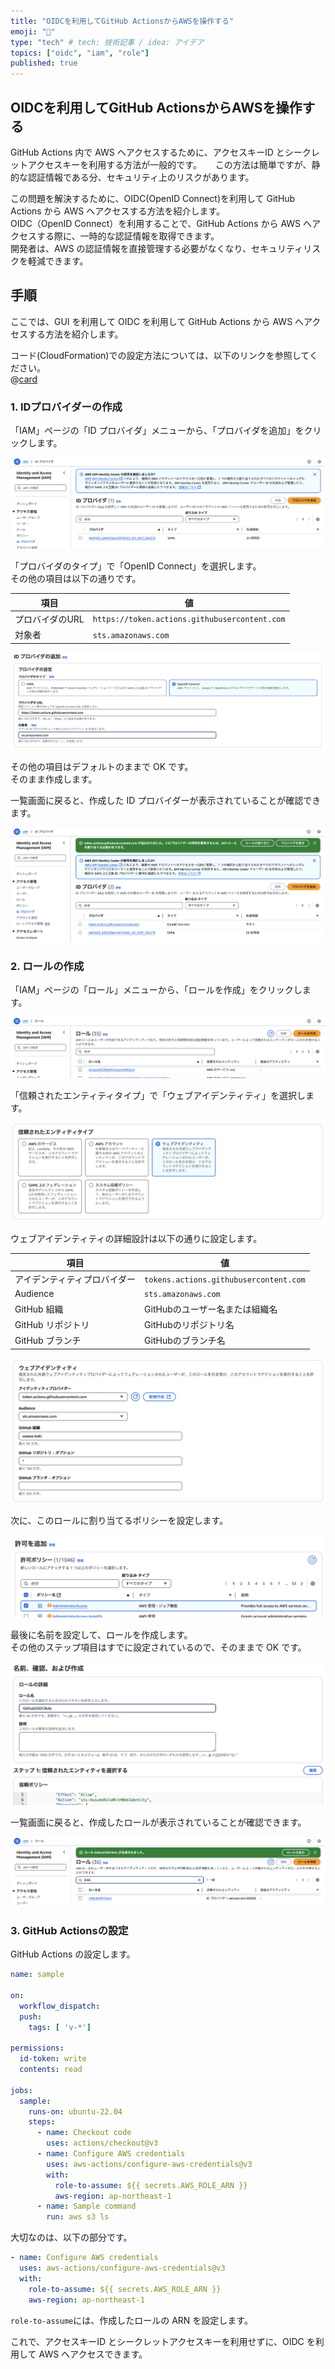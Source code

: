```yaml
---
title: "OIDCを利用してGitHub ActionsからAWSを操作する"
emoji: "🐡"
type: "tech" # tech: 技術記事 / idea: アイデア
topics: ["oidc", "iam", "role"]
published: true
---
```


## OIDCを利用してGitHub ActionsからAWSを操作する

GitHub Actions 内で AWS へアクセスするために、アクセスキーID とシークレットアクセスキーを利用する方法が一般的です。 　
この方法は簡単ですが、静的な認証情報である分、セキュリティ上のリスクがあります。  

この問題を解決するために、OIDC(OpenID Connect)を利用して GitHub Actions から AWS へアクセスする方法を紹介します。  
OIDC（OpenID Connect）を利用することで、GitHub Actions から AWS へアクセスする際に、一時的な認証情報を取得できます。  
開発者は、AWS の認証情報を直接管理する必要がなくなり、セキュリティリスクを軽減できます。  

## 手順

ここでは、GUI を利用して OIDC を利用して GitHub Actions から AWS へアクセスする方法を紹介します。  

コード(CloudFormation)での設定方法については、以下のリンクを参照してください。  
@[card](https://github.com/osawa-koki/oidc-integration-github-aws)  

### 1. IDプロバイダーの作成

「IAM」ページの「ID プロバイダ」メニューから、「プロバイダを追加」をクリックします。  

![IDプロバイダー一覧](/images/id-providers-list-before-create.png)  

「プロバイダのタイプ」で「OpenID Connect」を選択します。  
その他の項目は以下の通りです。  

| 項目 | 値 |
| --- | --- |
| プロバイダのURL | `https://token.actions.githubusercontent.com` |
| 対象者 | `sts.amazonaws.com` |

![IDプロバイダーの作成](/images/id-provider-setting.png)  

その他の項目はデフォルトのままで OK です。  
そのまま作成します。  

一覧画面に戻ると、作成した ID プロバイダーが表示されていることが確認できます。  

![IDプロバイダー一覧](/images/id-providers-list-after-create.png)  

### 2. ロールの作成

「IAM」ページの「ロール」メニューから、「ロールを作成」をクリックします。  

![ロール一覧](/images/iam-roles-list-before-create.png)  

「信頼されたエンティティタイプ」で「ウェブアイデンティティ」を選択します。  

![ロールの作成](/images/iam-role-create-web-identity.png)  

ウェブアイデンティティの詳細設計は以下の通りに設定します。  

| 項目 | 値 |
| --- | --- |
| アイデンティティプロバイダー | `tokens.actions.githubusercontent.com` |
| Audience | `sts.amazonaws.com` |
| GitHub 組織 | GitHubのユーザー名または組織名 |
| GitHub リポジトリ | GitHubのリポジトリ名 |
| GitHub ブランチ | GitHubのブランチ名 |

![ウェブアイデンティティの詳細設計](/images/iam-role-create-web-identity-detail.png)  

次に、このロールに割り当てるポリシーを設定します。  

![ロールのポリシー設定](/images/iam-role-create-policy.png)  

最後に名前を設定して、ロールを作成します。  
その他のステップ項目はすでに設定されているので、そのままで OK です。  

![ロールの作成](/images/iam-role-detail-setting.png)  

一覧画面に戻ると、作成したロールが表示されていることが確認できます。  

![ロール一覧](/images/iam-roles-list-after-create.png)  

### 3. GitHub Actionsの設定

GitHub Actions の設定します。  

```yaml
name: sample

on:
  workflow_dispatch:
  push:
    tags: [ 'v-*']

permissions:
  id-token: write
  contents: read

jobs:
  sample:
    runs-on: ubuntu-22.04
    steps:
      - name: Checkout code
        uses: actions/checkout@v3
      - name: Configure AWS credentials
        uses: aws-actions/configure-aws-credentials@v3
        with:
          role-to-assume: ${{ secrets.AWS_ROLE_ARN }}
          aws-region: ap-northeast-1
      - name: Sample command
        run: aws s3 ls
```

大切なのは、以下の部分です。

```yaml
- name: Configure AWS credentials
  uses: aws-actions/configure-aws-credentials@v3
  with:
    role-to-assume: ${{ secrets.AWS_ROLE_ARN }}
    aws-region: ap-northeast-1
```

`role-to-assume`には、作成したロールの ARN を設定します。  

これで、アクセスキーID とシークレットアクセスキーを利用せずに、OIDC を利用して AWS へアクセスできます。  
